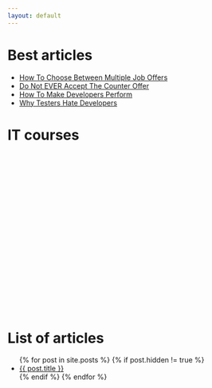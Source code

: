 ```yaml
---
layout: default
---
```


# Best articles
<ul class="posts-list">
    <li>
        <a target="_blank" href="/How-To-Choose-Between-Multiple-Job-Offers/">How To Choose Between Multiple Job Offers</a>
    </li>
    <li>
        <a target="_blank" href="/Do-Not-Ever-Accept-Counter-Offer/">Do Not EVER Accept The Counter Offer</a>
    </li>
    <li>
        <a target="_blank" href="/How-To-Make-Developers-Perform/">How To Make Developers Perform</a>
    </li>
    <li>
        <a target="_blank" href="/Why-Testers-Hate-Developers/">Why Testers Hate Developers</a>
    </li>
</ul>

# IT courses

<div class="video-container" id="video-container">
  <iframe
    id="lazy-iframe"
    title="Software Testing Course by Ilarion Halushka"
    frameborder="0"
    class="video-container"
    width="560"
    height="315"
    allow="accelerometer; autoplay; clipboard-write; encrypted-media; gyroscope; picture-in-picture" allowfullscreen>
  </iframe>
</div>

<script async>
  const myElement = document.querySelector('#video-container');
  const lazyIframe = document.querySelector("#lazy-iframe");

  const options = {
    rootMargin: '50px',
    threshold: 0.01
  };

  const callback = function(entries, observer) {
    entries.forEach(entry => {
      if (entry.isIntersecting) {
        lazyIframe.src = "https://www.youtube.com/embed/M1kwub3H0AI?autoplay=0&start=1269&cc_lang_pref=ru&cc_load_policy=1";
        lazyIframe.style.display = "block";
        console.log('Element is visible');
        observer.unobserve(entry.target);
      }
    });
  };

  const observer = new IntersectionObserver(callback, options);
  observer.observe(myElement);
</script>


# List of articles
<ul class="posts-list">
  {% for post in site.posts %}
    {% if post.hidden != true %}
        <li>
          <a href="{{ post.url }}">{{ post.title }}</a>
        </li>
    {% endif %}
  {% endfor %}
</ul>
